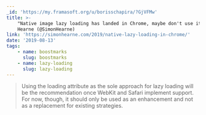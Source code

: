 ```yaml
---
_id: 'https://my.framasoft.org/u/borisschapira/?GjVFMw'
title: >-
    "Native image lazy loading has landed in Chrome, maybe don't use it", Simon
    Hearne (@SimonHearne)
link: 'https://simonhearne.com/2019/native-lazy-loading-in-chrome/'
date: '2019-08-13'
tags:
    - name: boostmarks
      slug: boostmarks
    - name: lazy-loading
      slug: lazy-loading
---
```


<div class="markdown"><blockquote>
<p>Using the loading attribute as the sole approach for lazy loading will be the recommendation once WebKit and Safari implement support. For now, though, it should only be used as an enhancement and not as a replacement for existing strategies.
</p>
</blockquote></div>
